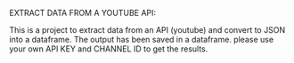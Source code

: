EXTRACT DATA FROM A YOUTUBE API:

This is a project to extract data from an API (youtube) and convert to JSON into a dataframe.
The output has been saved in a dataframe.
please use your own API KEY and CHANNEL ID to get the results.
